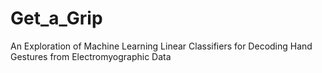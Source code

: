 # Get_a_Grip
An Exploration of Machine Learning Linear Classifiers for Decoding Hand Gestures from Electromyographic Data
